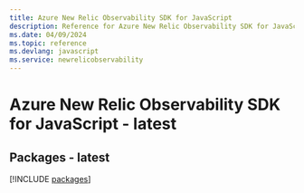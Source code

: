 ```yaml
---
title: Azure New Relic Observability SDK for JavaScript
description: Reference for Azure New Relic Observability SDK for JavaScript
ms.date: 04/09/2024
ms.topic: reference
ms.devlang: javascript
ms.service: newrelicobservability
---
```

# Azure New Relic Observability SDK for JavaScript - latest
## Packages - latest
[!INCLUDE [packages](new-relic-observability-index.md)]